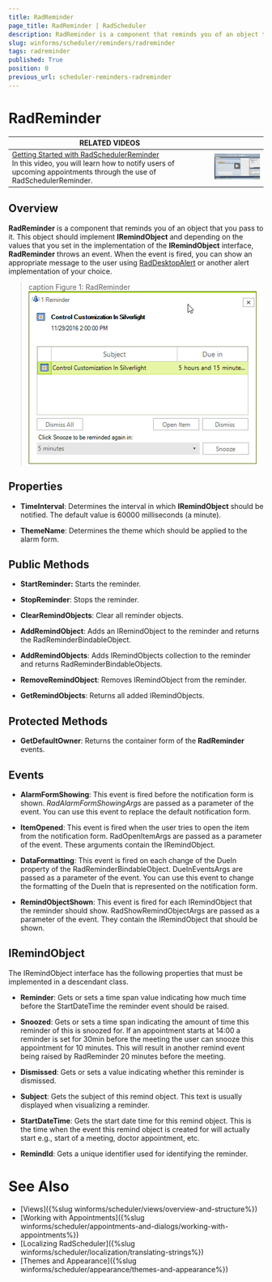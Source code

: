 ```yaml
---
title: RadReminder
page_title: RadReminder | RadScheduler
description: RadReminder is a component that reminds you of an object that you pass to it.
slug: winforms/scheduler/reminders/radreminder
tags: radreminder
published: True
position: 0
previous_url: scheduler-reminders-radreminder
---
```


# RadReminder


| RELATED VIDEOS |  |
| ------ | ------ |
|[Getting Started with RadSchedulerReminder](http://tv.telerik.com/watch/winforms/getting-started-with-radschedulerreminder)<br>In this video, you will learn how to notify users of upcoming appointments through the use of RadSchedulerReminder.|![scheduler-reminders-radreminder 002](images/scheduler-reminders-radreminder002.png)|

## Overview

__RadReminder__ is a component that reminds you of an object that you pass to it. This object should implement __IRemindObject__ and depending on the values that you set in the implementation of the __IRemindObject__ interface, __RadReminder__ throws an event. When the event is fired, you can show an appropriate message to the user using [RadDesktopAlert](http://www.telerik.com/help/winforms/alert_overview.html) or another alert implementation of your choice.

>caption Figure 1: RadReminder
![scheduler-reminders-radreminder 001](images/scheduler-reminders-radreminder001.png)

## Properties

* __TimeInterval__: Determines the interval in which __IRemindObject__ should be notified. The default value is 60000 milliseconds (a minute).

* __ThemeName__: Determines the theme which should be applied to the alarm form.

## Public Methods

* __StartReminder:__ Starts the reminder.

* __StopReminder__: Stops the reminder.            

* __ClearRemindObjects__: Clear all reminder objects.            

* __AddRemindObject__: Adds an IRemindObject to the reminder and returns the RadReminderBindableObject.            

* __AddRemindObjects__: Adds IRemindObjects collection to the reminder and returns RadReminderBindableObjects.            

* __RemoveRemindObject__: Removes IRemindObject from the reminder.            

* __GetRemindObjects__: Returns all added IRemindObjects.            

## Protected Methods

* __GetDefaultOwner__: Returns the container form of the __RadReminder__ events.

## Events

* __AlarmFormShowing__: This event is fired before the notification form is shown. *RadAlarmFormShowingArgs* are passed as a parameter of the event. You can use this event to replace the default notification form.
            
* __ItemOpened__: This event is fired when the user tries to open the item from the notification form. RadOpenItemArgs are passed as a parameter of the event. These arguments contain the IRemindObject.

* __DataFormatting__: This event is fired on each change of the DueIn property of the RadReminderBindableObject. DueInEventsArgs are passed as a parameter of the event. You can use this event to change the formatting of the DueIn that is represented on the notification form.

* __RemindObjectShown__: This event is fired for each IRemindObject that the reminder should show. RadShowRemindObjectArgs are passed as a parameter of the event. They contain the IRemindObject that should be shown.

## IRemindObject

The IRemindObject interface has the following properties that must be implemented in a descendant class.

* __Reminder__: Gets or sets a time span value indicating how much time before the StartDateTime the reminder event should be raised.          

* __Snoozed__: Gets or sets a time span indicating the amount of time this reminder of this is snoozed for. If an appointment starts at 14:00 a reminder is set for 30min before the meeting the user can snooze this appointment for 10 minutes. This will result in another remind event being raised by RadReminder 20 minutes before the meeting.          

* __Dismissed__: Gets or sets a value indicating whether this reminder is dismissed.          

* __Subject__: Gets the subject of this remind object. This text is usually displayed when visualizing a reminder.          

* __StartDateTime__: Gets the start date time for this remind object. This is the time when the event this remind object is created for will actually start e.g., start of a meeting, doctor appointment, etc.          

* __RemindId__: Gets a unique identifier used for identifying the reminder.

# See Also

* [Views]({%slug winforms/scheduler/views/overview-and-structure%})
* [Working with Appointments]({%slug winforms/scheduler/appointments-and-dialogs/working-with-appointments%})
* [Localizing RadScheduler]({%slug winforms/scheduler/localization/translating-strings%})
* [Themes and Appearance]({%slug winforms/scheduler/appearance/themes-and-appearance%})

